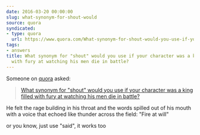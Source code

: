 ```yaml
---
date: 2016-03-20 00:00:00
slug: what-synonym-for-shout-would
source: quora
syndicated:
- type: quora
  url: https://www.quora.com/What-synonym-for-shout-would-you-use-if-your-character-was-a-king-filled-with-fury-at-watching-his-men-die-in-battle/answer/Roy-Tang
tags:
- answers
title: What synonym for "shout" would you use if your character was a king filled
  with fury at watching his men die in battle?
---
```


Someone on [quora](https://quora.com) asked:

> [What synonym for "shout" would you use if your character was a king filled with fury at watching his men die in battle?](https://www.quora.com/What-synonym-for-shout-would-you-use-if-your-character-was-a-king-filled-with-fury-at-watching-his-men-die-in-battle/answer/Roy-Tang)


He felt the rage building in his throat and the words spilled out of his mouth with a voice that echoed like thunder across the field: "Fire at will"

or you know, just use "said", it works too